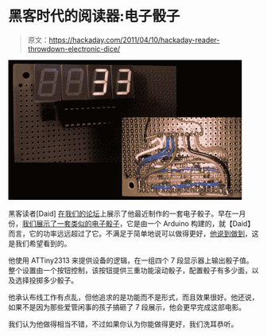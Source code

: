 # 黑客时代的阅读器:电子骰子

> 原文：<https://hackaday.com/2011/04/10/hackaday-reader-throwdown-electronic-dice/>

![electronic_dice](img/31273caa03c801ef892af1479f6efc64.png "electronic_dice")

黑客读者[Daid] [在我们的论坛](http://forums.hackaday.com/viewtopic.php?f=3&t=580)上展示了他最近制作的一套电子骰子。早在一月份，[我们展示了一套类似的电子骰子](http://hackaday.com/2011/01/17/electronic-dice-has-option-for-20-or-100-sides/)，它是由一个 Arduino 构建的，就【Daid】而言，它的功率远远超过了它。不满足于简单地说可以做得更好，[他说到做到](http://daid.mine.nu/blag/2011/04/08/hardware-electronic-dice/)，这是我们希望看到的。

他使用 ATTiny2313 来提供设备的逻辑，在一组四个 7 段显示器上输出骰子值。整个设置由一个按钮控制，该按钮提供三重功能滚动骰子，配置骰子有多少面，以及选择投掷多少骰子。

他承认布线工作有点乱，但他追求的是功能而不是形式，而且效果很好。他还说，如果不是因为那些爱管闲事的孩子搞砸了 7 段展示，他会更早完成这部电影。

我们认为他做得相当不错，不过如果你认为你能做得更好，我们洗耳恭听。